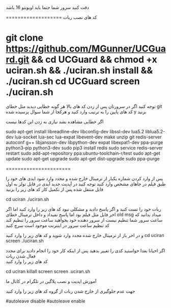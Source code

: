 
دقت کنید سرور شما حتما باید اوبونتو 16 باشد 

===================
کد های نصب ربات 

git clone https://github.com/MGunner/UCGuard.git && cd UCGuard && chmod +x uciran.sh && ./uciran.sh install && ./uciran.sh
cd UCGuard
screen ./uciran.sh
======================
توجه کنید اگر در سرورتان پس از زدن کد های بالا هر گونه خطایی دیدید 
مثل خطای git 
کد های پایین را به ترتیب وارد کنید و هرکجا از شما سوال پرسیده شده 
y بزنید

اگر خطایی مشاهده نشد نیازی به زدن این کدها نیست

sudo apt-get install libreadline-dev libconfig-dev libssl-dev lua5.2 liblua5.2-dev lua-socket lua-sec lua-expat libevent-dev make unzip git redis-server autoconf g++ libjansson-dev libpython-dev expat libexpat1-dev ppa-purge python3-pip python3-dev
sudo pip3 install redis
sudo service redis-server restart
sudo add-apt-repository ppa:ubuntu-toolchain-r/test
sudo apt-get update
sudo apt-get upgrade
sudo apt-get dist-upgrade
sudo ppa-purge


======================



پس از وارد کردن شماره یکبار از ترمینال خارج شده و مجدد وارد شود 
ایدی های خود را طبق فیلم در جاهای مشخص وارد کنید 
توجه کنید در آپدیت جدید آیدی در فایل تولز به اول فایل منتقل شده 
پس از تکمیل کار
 کد های زیر را بزنید

cd uciran
./uciran.sh

ربات خود را تست کنید و اگر پاسخ دادید و مشکلی نبود کد های زیر را وارد کنید 
اما اگر اخر فایل مثل فیلم بود اما پاسخ نمیداد و داخل ترمینال خطای
old msg 
میداد بدانید که ساعت سرور شما تنظیم نیست از سرور دهنده خود بخواهید ساعت سرور را تنظیم کند
کد تنظیم ساعت سرور در اینترنت موجود است سرچ کنید



و در اخر باز از ترمینال خارج شده مجدد وارد شوید 
و کد های زیر را وارد کنید
cd uciran
screen ./uciran.sh



اگر احیانا بعدا خواستید کدی را تغییر بدهید 
پس از اینکه کار خود را انجام دادید برای مجدد فعال شدن ربات  
کد های زیر را وارد کنید

cd uciran
killall screen
screen .uciran.sh

آموزش اپدیت و نصب پلاگین در تلگرام در کانال ما






جهت عدم جلوگیری از خارج شدن ربات از گروه کد های زیر را وارد کنید

#autoleave disable 
#autoleave enable
